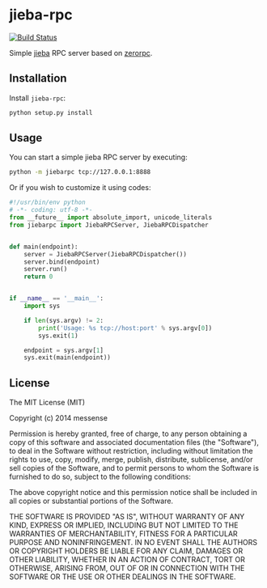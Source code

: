 jieba-rpc
=============
[![Build Status](https://travis-ci.org/lostdragon/jieba-rpc.svg?branch=master)](https://travis-ci.org/lostdragon/jieba-rpc)

Simple [jieba](https://github.com/fxsjy/jieba) RPC server based on [zerorpc](https://github.com/0rpc/zerorpc-python).


## Installation

Install `jieba-rpc`:

```bash
python setup.py install
```


## Usage

You can start a simple jieba RPC server by executing:

```bash
python -m jiebarpc tcp://127.0.0.1:8888
```

Or if you wish to customize it using codes:

```python
#!/usr/bin/env python
# -*- coding: utf-8 -*-
from __future__ import absolute_import, unicode_literals
from jiebarpc import JiebaRPCServer, JiebaRPCDispatcher


def main(endpoint):
    server = JiebaRPCServer(JiebaRPCDispatcher())
    server.bind(endpoint)
    server.run()
    return 0


if __name__ == '__main__':
    import sys

    if len(sys.argv) != 2:
        print('Usage: %s tcp://host:port' % sys.argv[0])
        sys.exit(1)

    endpoint = sys.argv[1]
    sys.exit(main(endpoint))
```


## License

The MIT License (MIT)

Copyright (c) 2014 messense

Permission is hereby granted, free of charge, to any person obtaining a copy
of this software and associated documentation files (the "Software"), to deal
in the Software without restriction, including without limitation the rights
to use, copy, modify, merge, publish, distribute, sublicense, and/or sell
copies of the Software, and to permit persons to whom the Software is
furnished to do so, subject to the following conditions:

The above copyright notice and this permission notice shall be included in all
copies or substantial portions of the Software.

THE SOFTWARE IS PROVIDED "AS IS", WITHOUT WARRANTY OF ANY KIND, EXPRESS OR
IMPLIED, INCLUDING BUT NOT LIMITED TO THE WARRANTIES OF MERCHANTABILITY,
FITNESS FOR A PARTICULAR PURPOSE AND NONINFRINGEMENT. IN NO EVENT SHALL THE
AUTHORS OR COPYRIGHT HOLDERS BE LIABLE FOR ANY CLAIM, DAMAGES OR OTHER
LIABILITY, WHETHER IN AN ACTION OF CONTRACT, TORT OR OTHERWISE, ARISING FROM,
OUT OF OR IN CONNECTION WITH THE SOFTWARE OR THE USE OR OTHER DEALINGS IN THE
SOFTWARE.
